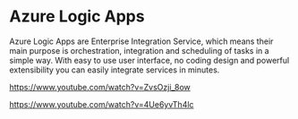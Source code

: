 # Azure Logic Apps

Azure Logic Apps are Enterprise Integration Service, which means their main purpose is orchestration, integration and scheduling of tasks in a simple way. With easy to use user interface, no coding design and powerful extensibility you can easily integrate services in minutes.

https://www.youtube.com/watch?v=ZvsOzji_8ow

https://www.youtube.com/watch?v=4Ue6yvTh4lc
